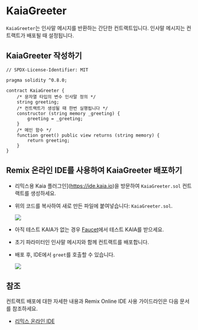 # KaiaGreeter

`KaiaGreeter`는 인사말 메시지를 반환하는 간단한 컨트랙트입니다. 인사말 메시지는 컨트랙트가 배포될 때 설정됩니다.

## KaiaGreeter 작성하기 <a href="#writing-kaiagreeter" id="writing-kaiagreeter"></a>

```solidity
// SPDX-License-Identifier: MIT

pragma solidity ^0.8.0;

contract KaiaGreeter {
    /* 문자열 타입의 변수 인사말 정의 */
    string greeting;
    /* 컨트랙트가 생성될 때 한번 실행됩니다 */
    constructor (string memory _greeting) {
        greeting = _greeting;
    }
    /* 메인 함수 */
    function greet() public view returns (string memory) {
        return greeting;
    }
}
```

## Remix 온라인 IDE를 사용하여 KaiaGreeter 배포하기 <a href="#deploying-kaiagreeter-using-klaytn-ide" id="deploying-kaiagreeter-using-klaytn-ide"></a>

- 리믹스용 Kaia 플러그인](https://ide.kaia.io)을 방문하여 `KaiaGreeter.sol` 컨트랙트를 생성하세요.

- 위의 코드를 복사하여 새로 만든 파일에 붙여넣습니다: `KaiaGreeter.sol`.

  ![](/img/build/smart-contracts/kg-v2-create.png)

- 아직 테스트 KAIA가 없는 경우 [Faucet](https://faucet.kaia.io)에서 테스트 KAIA를 받으세요.

- 초기 파라미터인 인사말 메시지와 함께 컨트랙트를 배포합니다.

- 배포 후, IDE에서 `greet`를 호출할 수 있습니다.

  ![](/img/build/smart-contracts/kg-v2-deployed.png)

## 참조 <a href="#references" id="references"></a>

컨트랙트 배포에 대한 자세한 내용과 Remix Online IDE 사용 가이드라인은 다음 문서를 참조하세요.

- [리믹스 온라인 IDE](../../../smart-contracts/deployment-and-verification/deploy/deploy.md)